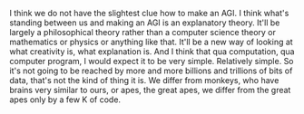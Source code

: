  I think we do not have the slightest clue how to make an AGI. I think what's standing between us and making an AGI is an explanatory theory. It'll be largely a philosophical theory rather than a computer science theory or mathematics or physics or anything like that. It'll be a new way of looking at what creativity is, what explanation is. And I think that qua computation, qua computer program, I would expect it to be very simple. Relatively simple. So it's not going to be reached by more and more billions and trillions of bits of data, that's not the kind of thing it is. We differ from monkeys, who have brains very similar to ours, or apes, the great apes, we differ from the great apes only by a few K of code.

